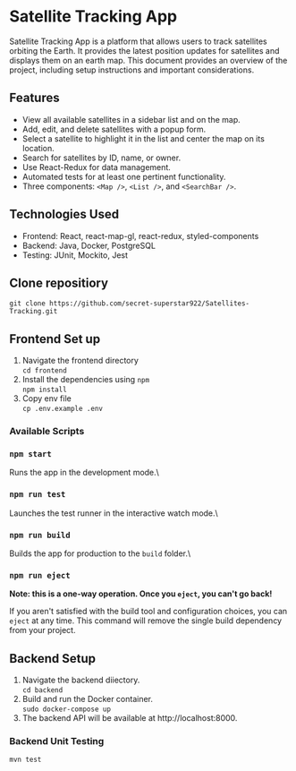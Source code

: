 # Satellite Tracking App

Satellite Tracking App is a platform that allows users to track satellites orbiting the Earth. It provides the latest position updates for satellites and displays them on an earth map. This document provides an overview of the project, including setup instructions and important considerations.

## Features

- View all available satellites in a sidebar list and on the map.
- Add, edit, and delete satellites with a popup form.
- Select a satellite to highlight it in the list and center the map on its location.
- Search for satellites by ID, name, or owner.
- Use React-Redux for data management.
- Automated tests for at least one pertinent functionality.
- Three components: `<Map />`, `<List />`, and `<SearchBar />`.

## Technologies Used

- Frontend: React, react-map-gl, react-redux, styled-components
- Backend: Java, Docker, PostgreSQL
- Testing: JUnit, Mockito, Jest

## Clone repositiory
   `git clone https://github.com/secret-superstar922/Satellites-Tracking.git`
  
## Frontend Set up

1. Navigate the frontend directory\
   `cd frontend`
2. Install the dependencies using `npm`\
   `npm install`
3. Copy env file\
   `cp .env.example .env`

### Available Scripts
### `npm start`

Runs the app in the development mode.\

### `npm run test`

Launches the test runner in the interactive watch mode.\

### `npm run build`

Builds the app for production to the `build` folder.\

### `npm run eject`

**Note: this is a one-way operation. Once you `eject`, you can't go back!**

If you aren't satisfied with the build tool and configuration choices, you can `eject` at any time. This command will remove the single build dependency from your project.

## Backend Setup

1. Navigate the backend diiectory.\
   `cd backend`
2. Build and run the Docker container.\
   `sudo docker-compose up`
3. The backend API will be available at http://localhost:8000.

### Backend Unit Testing
    mvn test
